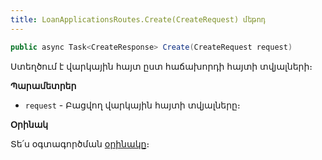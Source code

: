 ```yaml
---
title: LoanApplicationsRoutes.Create(CreateRequest) մեթոդ
---
```


```c#
public async Task<CreateResponse> Create(CreateRequest request)
```

Ստեղծում է վարկային հայտ ըստ հաճախորդի հայտի տվյալների։

**Պարամետրեր**

* `request` - Բացվող վարկային հայտի տվյալները։

**Օրինակ**

Տե՛ս օգտագործման [օրինակը](../../examples/LoanApplicationsRoutes.md#օրինակ-1)։
